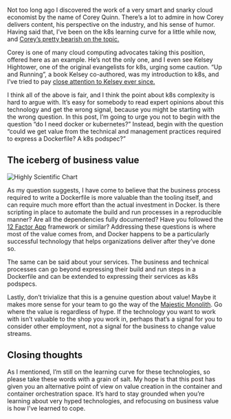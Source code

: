 Not too long ago I discovered the work of a very smart and snarky cloud economist by the name of Corey Quinn. There’s a lot to admire in how Corey delivers content, his perspective on the industry, and his sense of humor. Having said that, I’ve been on the k8s learning curve for a little while now, and [Corey’s pretty bearish on the topic.](https://twitter.com/QuinnyPig/status/1121462122741940226)

Corey is one of many cloud computing advocates taking this position, offered here as an example. He’s not the only one, and I even see Kelsey Hightower, one of the original evangelists for k8s, urging some caution. “Up and Running”, a book Kelsey co-authored, was my introduction to k8s, and I’ve tried to pay [close attention to Kelsey ever since.](https://twitter.com/kelseyhightower/status/1245886920443363329)
	
I think all of the above is fair, and I think the point about k8s complexity is hard to argue with. It’s easy for somebody to read expert opinions about this technology and get the wrong signal, because you might be starting with the wrong question. In this post, I’m going to urge you not to begin with the question “do I need docker or kubernetes?” Instead, begin with the question “could we get value from the technical and management practices required to express a Dockerfile? A k8s podspec?”

## The iceberg of business value

![Highly Scientific Chart](https://serve-md.charlesdlandau.net/img/tools_automation.PNG)

As my question suggests, I have come to believe that the business process required to write a Dockerfile is more valuable than the tooling itself, and can require much more effort than the actual investment in Docker. Is there scripting in place to automate the build and run processes in a reproducible manner? Are all the dependencies fully documented? Have you followed the [12 Factor App](https://12factor.net/) framework or similar? Addressing these questions is where most of the value comes from, and Docker happens to be a particularly successful technology that helps organizations deliver after they’ve done so.

The same can be said about your services. The business and technical processes can go beyond expressing their build and run steps in a Dockerfile and can be extended to expressing their services as k8s podspecs.

Lastly, don’t trivialize that this is a genuine question about value! Maybe it makes more sense for your team to go the way of the [Majestic Monolith](https://m.signalvnoise.com/the-majestic-monolith/). Go where the value is regardless of hype. If the technology you want to work with isn’t valuable to the shop you work in, perhaps that’s a signal for you to consider other employment, not a signal for the business to change value streams.

## Closing thoughts

As I mentioned, I’m still on the learning curve for these technologies, so please take these words with a grain of salt. My hope is that this post has given you an alternative point of view on value creation in the container and container orchestration space. It’s hard to stay grounded when you’re learning about very hyped technologies, and refocusing on business value is how I’ve learned to cope.
